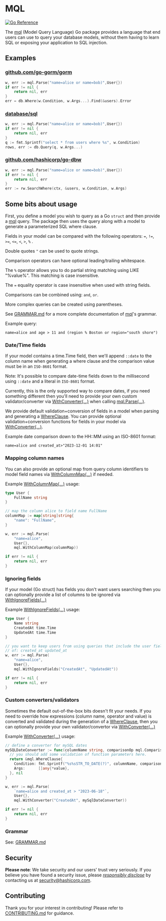 # MQL
[![Go Reference](https://pkg.go.dev/badge/github.com/hashicorp/mql/mql.svg)](https://pkg.go.dev/github.com/hashicorp/mql)

The [mql](https://pkg.go.dev/github.com/hashicorp/mql) (Model Query Language) Go package provides a language that end users can use to query your
database models, without them having to learn SQL or exposing your
application to SQL injection.

## Examples

### [github.com/go-gorm/gorm](https://github.com/go-gorm/gorm)

```Go
w, err := mql.Parse("name=alice or name=bob)",User{})
if err != nil {
    return nil, err
}
err = db.Where(w.Condition, w.Args...).Find(&users).Error
```

### [database/sql](https://pkg.go.dev/database/sql)

```Go
w, err := mql.Parse("name=alice or name=bob)",User{})
if err != nil {
    return nil, err
}
q := fmt.Sprintf("select * from users where %s", w.Condition)
rows, err := db.Query(q, w.Args...)
```

### [github.com/hashicorp/go-dbw](https://github.com/hashicorp/go-dbw)

```Go
w, err := mql.Parse("name=alice or name=bob)",User{})
if err != nil {
    return nil, err
}
err := rw.SearchWhere(ctx, &users, w.Condition, w.Args)
```

## Some bits about usage

First, you define a model you wish to query as a Go `struct` and then provide a [mql]((https://pkg.go.dev/badge/github.com/hashicorp/mql/mql.svg))
query. The package then uses the query along with a model to generate a
parameterized SQL where clause.

Fields in your model can be compared with the following operators: `=`, `!=`,
`>=`, `<=`, `<`, `>`, `%` .

Double quotes `"` can be used to quote strings.

Comparison operators can have optional leading/trailing whitespace.

The `%` operator allows you to do partial string matching using LIKE "%value%". This
matching is case insensitive.

The `=` equality operator is case insensitive when used with string fields.

Comparisons can be combined using: `and`, `or`.

More complex queries can be created using parentheses.

See [GRAMMAR.md](./GRAMMER.md) for a more complete documentation of [mql](https://pkg.go.dev/github.com/hashicorp/mql)'s grammar.

Example query:

`name=alice and age > 11 and (region % Boston or region="south shore")`

### Date/Time fields

If your model contains a time.Time field, then we'll append `::date` to the
column name when generating a where clause and the comparison value must be in
an `ISO-8601` format. 

Note: It's possible to compare date-time fields down to the
millisecond using `::date` and a literal in `ISO-8601` format.

Currently, this is the only supported way to compare
dates, if you need something different then you'll need to provide your own
custom validator/converter via
[WithConverter(...)](https://pkg.go.dev/github.com/hashicorp/mql#WithConverter)
when calling
[mql.Parse(...)](https://pkg.go.dev/github.com/hashicorp/mql#Parse).

We provide default validation+conversion of fields in a model when parsing
and generating a
[WhereClause](https://pkg.go.dev/github.com/hashicorp/mql#WhereClause).  You can
provide optional validation+conversion functions for fields in your model via
[WithConverter(...)](https://pkg.go.dev/github.com/hashicorp/mql#WithConverter).

Example date comparison down to the HH::MM using an ISO-8601 format:

`name=alice and created_at>"2023-12-01 14:01"`

  

### Mapping column names

You can also provide an optional map from query column identifiers to model
field names via
[WithColumnMap(...)](https://pkg.go.dev/github.com/hashicorp/mql#WithColumnMap)
if needed.

Example
[WithColumnMap(...)](https://pkg.go.dev/github.com/hashicorp/mql#WithColumnMap)
usage:

``` Go
type User {
    FullName string
}

// map the column alice to field name FullName
columnMap := map[string]string{
    "name": "FullName",
}

w, err := mql.Parse(
    "name=alice",
    User{}, 
    mql.WithColumnMap(columnMap))

if err != nil {
    return nil, err
}
```

### Ignoring fields

If your model (Go struct) has fields you don't want users searching then you can
optionally provide a list of columns to be ignored via [WithIgnoreFields(...)](https://pkg.go.dev/github.com/hashicorp/mql#WithIgnoreFields)

Example 
[WithIgnoreFields(...)](https://pkg.go.dev/github.com/hashicorp/mql#WithIgnoreFields)
usage: 

```Go
type User {
    Name string
    CreatedAt time.Time
    UpdatedAt time.Time
}

// you want to keep users from using queries that include the user fields
// of: created_at updated_at
w, err := mql.Parse(
    "name=alice",
    User{}, 
    mql.WithIgnoreFields("CreatedAt", "UpdatedAt"))

if err != nil {
    return nil, err
}
```

### Custom converters/validators

Sometimes the default out-of-the-box bits doesn't fit your needs.  If you need to
override how expressions (column name, operator and value) is converted and
validated during the generation of a
[WhereClause](https://pkg.go.dev/github.com/hashicorp/mql#WhereClause), then
you can optionally
provide your own validator/convertor via
[WithConverter(...)](https://pkg.go.dev/github.com/hashicorp/mql#WithConverter)

Example
[WithConverter(...)](https://pkg.go.dev/github.com/hashicorp/mql#WithConverter)
usage:

``` Go
// define a converter for mySQL dates
mySQLDateConverter := func(columnName string, comparisonOp mql.ComparisonOp, value *string) (*mql.WhereClause, error) {
  // you should add some validation of function parameters here.
  return &mql.WhereClause{
    Condition: fmt.Sprintf("%s%sSTR_TO_DATE(?)", columnName, comparisonOp),
    Args:      []any{*value},
  }, nil
}

w, err := mql.Parse(
    `name=alice and created_at > "2023-06-18"`,
    User{}, 
    mql.WithConverter("CreatedAt", mySqlDateConverter))

if err != nil {
    return nil, err
}

```


### Grammar

See: [GRAMMAR.md](./GRAMMER.md)

## Security

**Please note**: We take security and our users' trust very seriously. If you
believe you have found a security issue, please *[responsibly
disclose](https://www.hashicorp.com/security#vulnerability-reporting)* by
contacting us at  security@hashicorp.com.
## Contributing

Thank you for your interest in contributing! Please refer to
[CONTRIBUTING.md](https://github.com/hashicorp/mql/blob/main/CONTRIBUTING.md)
for guidance.
